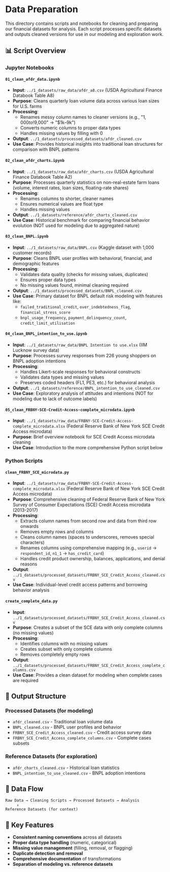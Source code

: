 # Data Preparation

This directory contains scripts and notebooks for cleaning and preparing our
financial datasets for analysis. Each script processes specific datasets and
outputs cleaned versions for use in our modeling and exploration work.

## 📊 Script Overview

### Jupyter Notebooks

#### `01_clean_afdr_data.ipynb`

- **Input**: `../1_datasets/raw_data/afdr_a8.csv` (USDA Agricultural Finance
  Databook Table A8)
- **Purpose**: Cleans quarterly loan volume data across various loan sizes for
  U.S. farms
- **Processing**:
  - Renames messy column names to cleaner versions
    (e.g., "$1,000 to!$9,000" → "$1k–9k")
  - Converts numeric columns to proper data types
  - Handles missing values by filling with 0
- **Output**: `../1_datasets/processed_datasets/afdr_cleaned.csv`
- **Use Case**: Provides historical insights into traditional loan structures
  for comparison with BNPL patterns

#### `02_clean_afdr_charts.ipynb`

- **Input**: `../1_datasets/raw_data/afdr_charts.csv` (USDA Agricultural
  Finance Databook Table A2)
- **Purpose**: Processes quarterly statistics on non-real-estate farm loans
  (volume, interest rates, loan sizes, floating-rate shares)
- **Processing**:
  - Renames columns to shorter, cleaner names
  - Ensures numerical values are float type
  - Handles missing values
- **Output**: `../1_datasets/reference/afdr_charts_cleaned.csv`
- **Use Case**: Historical benchmark for comparing financial behavior evolution
  (NOT used for modeling due to aggregated nature)

#### `03_clean_BNPL.ipynb`

- **Input**: `../1_datasets/raw_data/BNPL.csv` (Kaggle dataset with 1,000
  customer records)
- **Purpose**: Cleans BNPL user profiles with behavioral, financial, and
  demographic features
- **Processing**:
  - Validates data quality (checks for missing values, duplicates)
  - Ensures proper data types
  - No missing values found, minimal cleaning required
- **Output**: `../1_datasets/processed_datasets/BNPL_cleaned.csv`
- **Use Case**: Primary dataset for BNPL default risk modeling with features
  like:
  - `failed_traditional_credit`, `over_indebtedness_flag`,
    `financial_stress_score`
  - `bnpl_usage_frequency`, `payment_delinquency_count`,
    `credit_limit_utilisation`

#### `04_clean_BNPL_intention_to_use.ipynb`

- **Input**: `../1_datasets/raw_data/BNPL Intention to use.xlsx` (IIM Lucknow
  survey data)
- **Purpose**: Processes survey responses from 226 young shoppers on BNPL
  adoption intentions
- **Processing**:
  - Handles Likert-scale responses for behavioral constructs
  - Validates data types and missing values
  - Preserves coded headers (FL1, PE3, etc.) for behavioral analysis
- **Output**: `../1_datasets/reference/BNPL_intention_to_use_cleaned.csv`
- **Use Case**: Exploratory analysis of attitudes and intentions (NOT for
  modeling due to lack of outcome labels)

#### `05_clean_FRBNY-SCE-Credit-Access-complete_microdata.ipynb`

- **Input**: `../1_datasets/raw_data/FRBNY-SCE-Credit-Access-complete_microdata.xlsx`
  (Federal Reserve Bank of New York SCE Credit Access microdata)
- **Purpose**: Brief overview notebook for SCE Credit Access microdata cleaning
- **Use Case**: Introduction to the more comprehensive Python script below

### Python Scripts

#### `clean_FRBNY_SCE_microdata.py`

- **Input**: `../1_datasets/raw_data/FRBNY-SCE-Credit-Access-complete_microdata.xlsx`
  (Federal Reserve Bank of New York SCE Credit Access microdata)
- **Purpose**: Comprehensive cleaning of Federal Reserve Bank of New York
  Survey of Consumer Expectations (SCE) Credit Access microdata (2013-2017)
- **Processing**:
  - Extracts column names from second row and data from third row onwards
  - Removes empty rows and columns
  - Cleans column names (spaces to underscores, removes special characters)
  - Renames columns using comprehensive mapping
    (e.g., `userid` → `respondent_id`, `n1_1` → `has_credit_card`)
  - Handles credit product ownership, balances, applications, and denial reasons
- **Output**: `../1_datasets/processed_datasets/FRBNY_SCE_Credit_Access_cleaned.csv`
- **Use Case**: Individual-level credit access patterns and borrowing behavior
  analysis

#### `create_complete_data.py`

- **Input**: `../1_datasets/processed_datasets/FRBNY_SCE_Credit_Access_cleaned.csv`
- **Purpose**: Creates a subset of the SCE data with only complete columns
  (no missing values)
- **Processing**:
  - Identifies columns with no missing values
  - Creates subset with only complete columns
  - Removes completely empty rows
- **Output**: `../1_datasets/processed_datasets/FRBNY_SCE_Credit_Access_complete_columns.csv`
- **Use Case**: Provides a clean dataset for modeling when complete cases are
  required

## 📁 Output Structure

### Processed Datasets (for modeling)

- `afdr_cleaned.csv` - Traditional loan volume data
- `BNPL_cleaned.csv` - BNPL user profiles and behavior
- `FRBNY_SCE_Credit_Access_cleaned.csv` - Credit access survey data
- `FRBNY_SCE_Credit_Access_complete_columns.csv` - Complete cases subsets

### Reference Datasets (for exploration)

- `afdr_charts_cleaned.csv` - Historical loan statistics
- `BNPL_intention_to_use_cleaned.csv` - BNPL adoption intentions

## 🔄 Data Flow

```mermaid
Raw Data → Cleaning Scripts → Processed Datasets → Analysis
     ↓
Reference Datasets (for context)
```

## 🎯 Key Features

- **Consistent naming conventions** across all datasets
- **Proper data type handling** (numeric, categorical)
- **Missing value management** (filling, removal, or flagging)
- **Duplicate detection and removal**
- **Comprehensive documentation** of transformations
- **Separation of modeling vs. reference datasets**
